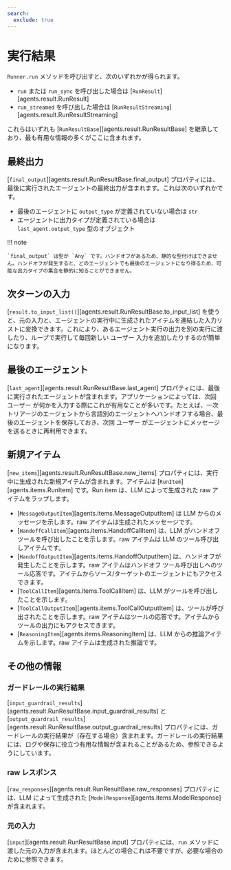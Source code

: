 ```yaml
---
search:
  exclude: true
---
```

# 実行結果

`Runner.run` メソッドを呼び出すと、次のいずれかが得られます。

-   `run` または `run_sync` を呼び出した場合は [`RunResult`][agents.result.RunResult]
-   `run_streamed` を呼び出した場合は [`RunResultStreaming`][agents.result.RunResultStreaming]

これらはいずれも [`RunResultBase`][agents.result.RunResultBase] を継承しており、最も有用な情報の多くがここに含まれます。

## 最終出力

[`final_output`][agents.result.RunResultBase.final_output] プロパティには、最後に実行されたエージェントの最終出力が含まれます。これは次のいずれかです。

-   最後のエージェントに `output_type` が定義されていない場合は `str`
-   エージェントに出力タイプが定義されている場合は `last_agent.output_type` 型のオブジェクト

!!! note

    `final_output` は型が `Any` です。ハンドオフがあるため、静的な型付けはできません。ハンドオフが発生すると、どのエージェントでも最後のエージェントになり得るため、可能な出力タイプの集合を静的に知ることができません。

## 次ターンの入力

[`result.to_input_list()`][agents.result.RunResultBase.to_input_list] を使うと、元の入力と、エージェントの実行中に生成されたアイテムを連結した入力リストに変換できます。これにより、あるエージェント実行の出力を別の実行に渡したり、ループで実行して毎回新しい ユーザー 入力を追加したりするのが簡単になります。

## 最後のエージェント

[`last_agent`][agents.result.RunResultBase.last_agent] プロパティには、最後に実行されたエージェントが含まれます。アプリケーションによっては、次回 ユーザー が何かを入力する際にこれが有用なことが多いです。たとえば、一次トリアージのエージェントから言語別のエージェントへハンドオフする場合、最後のエージェントを保存しておき、次回 ユーザー がエージェントにメッセージを送るときに再利用できます。

## 新規アイテム

[`new_items`][agents.result.RunResultBase.new_items] プロパティには、実行中に生成された新規アイテムが含まれます。アイテムは [`RunItem`][agents.items.RunItem] です。Run item は、LLM によって生成された raw アイテムをラップします。

-   [`MessageOutputItem`][agents.items.MessageOutputItem] は LLM からのメッセージを示します。raw アイテムは生成されたメッセージです。
-   [`HandoffCallItem`][agents.items.HandoffCallItem] は、LLM がハンドオフ ツールを呼び出したことを示します。raw アイテムは LLM のツール呼び出しアイテムです。
-   [`HandoffOutputItem`][agents.items.HandoffOutputItem] は、ハンドオフが発生したことを示します。raw アイテムはハンドオフ ツール呼び出しへのツール応答です。アイテムからソース/ターゲットのエージェントにもアクセスできます。
-   [`ToolCallItem`][agents.items.ToolCallItem] は、LLM がツールを呼び出したことを示します。
-   [`ToolCallOutputItem`][agents.items.ToolCallOutputItem] は、ツールが呼び出されたことを示します。raw アイテムはツールの応答です。アイテムからツールの出力にもアクセスできます。
-   [`ReasoningItem`][agents.items.ReasoningItem] は、LLM からの推論アイテムを示します。raw アイテムは生成された推論です。

## その他の情報

### ガードレールの実行結果

[`input_guardrail_results`][agents.result.RunResultBase.input_guardrail_results] と [`output_guardrail_results`][agents.result.RunResultBase.output_guardrail_results] プロパティには、ガードレールの実行結果が（存在する場合）含まれます。ガードレールの実行結果には、ログや保存に役立つ有用な情報が含まれることがあるため、参照できるようにしています。

### raw レスポンス

[`raw_responses`][agents.result.RunResultBase.raw_responses] プロパティには、LLM によって生成された [`ModelResponse`][agents.items.ModelResponse] が含まれます。

### 元の入力

[`input`][agents.result.RunResultBase.input] プロパティには、`run` メソッドに渡した元の入力が含まれます。ほとんどの場合これは不要ですが、必要な場合のために参照できます。